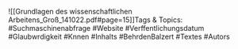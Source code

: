 
![[Grundlagen des wissenschaftlichen Arbeitens_Groß_141022.pdf#page=15]]Tags & Topics:
   #Suchmaschinenabfrage
   #Website
   #Verffentlichungsdatum
   #Glaubwrdigkeit
   #Knnen
   #Inhalts
   #BehrdenBalzert
   #Textes
   #Autors